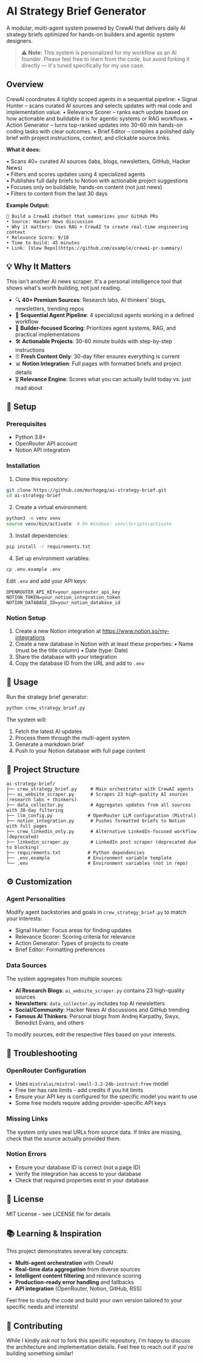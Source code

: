 # AI Strategy Brief Generator

A modular, multi-agent system powered by CrewAI that delivers daily AI strategy briefs optimized for hands-on builders and agentic system designers.

> ⚠️ **Note**: This system is personalized for my workflow as an AI founder. Please feel free to learn from the code, but avoid forking it directly — it's tuned specifically for my use case.

## Overview

CrewAI coordinates 4 tightly scoped agents in a sequential pipeline:
• Signal Hunter – scans curated AI sources and selects updates with real code and implementation value.
• Relevance Scorer – ranks each update based on how actionable and buildable it is for agentic systems or RAG workflows.
• Action Generator – turns top-ranked updates into 30–60 min hands-on coding tasks with clear outcomes.
• Brief Editor – compiles a polished daily brief with project instructions, context, and clickable source links.

**What it does:**

• Scans 40+ curated AI sources (labs, blogs, newsletters, GitHub, Hacker News)  
• Filters and scores updates using 4 specialized agents  
• Publishes full daily briefs to Notion with actionable project suggestions  
• Focuses only on buildable, hands-on content (not just news)  
• Filters to content from the last 30 days

**Example Output:**
```
🔹 Build a CrewAI chatbot that summarizes your GitHub PRs
• Source: Hacker News discussion
• Why it matters: Uses RAG + CrewAI to create real-time engineering context
• Relevance Score: 9/10
• Time to build: 45 minutes
• Link: [View Repo](https://github.com/example/crewai-pr-summary)
```

## 💡 Why It Matters

This isn't another AI news scraper. It's a personal intelligence tool that shows what's worth building, not just reading.

- 🔍 **40+ Premium Sources**: Research labs, AI thinkers' blogs, newsletters, trending repos
- 🤖 **Sequential Agent Pipeline**: 4 specialized agents working in a defined workflow
- 🎯 **Builder-focused Scoring**: Prioritizes agent systems, RAG, and practical implementations
- 🛠️ **Actionable Projects**: 30-60 minute builds with step-by-step instructions
- ⏰ **Fresh Content Only**: 30-day filter ensures everything is current
- 📊 **Notion Integration**: Full pages with formatted briefs and project details
- 🎖️ **Relevance Engine**: Scores what you can actually build today vs. just read about

## 🚀 Setup

### Prerequisites

- Python 3.8+
- OpenRouter API account
- Notion API integration

### Installation

1. Clone this repository:
```bash
git clone https://github.com/morhogeg/ai-strategy-brief.git
cd ai-strategy-brief
```

2. Create a virtual environment:
```bash
python3 -m venv venv
source venv/bin/activate  # On Windows: venv\Scripts\activate
```

3. Install dependencies:
```bash
pip install -r requirements.txt
```

4. Set up environment variables:
```bash
cp .env.example .env
```

Edit `.env` and add your API keys:
```
OPENROUTER_API_KEY=your_openrouter_api_key
NOTION_TOKEN=your_notion_integration_token
NOTION_DATABASE_ID=your_notion_database_id
```

### Notion Setup

1. Create a new Notion integration at https://www.notion.so/my-integrations
2. Create a new database in Notion with at least these properties:
   • Name (must be the title column)
   • Date (type: Date)
3. Share the database with your integration
4. Copy the database ID from the URL and add to `.env`

## 🏃 Usage

Run the strategy brief generator:
```bash
python crew_strategy_brief.py
```

The system will:
1. Fetch the latest AI updates
2. Process them through the multi-agent system
3. Generate a markdown brief
4. Push to your Notion database with full page content

## 📁 Project Structure

```
ai-strategy-brief/
├── crew_strategy_brief.py     # Main orchestrator with CrewAI agents
├── ai_website_scraper.py      # Scrapes 23 high-quality AI sources (research labs + thinkers)
├── data_collector.py          # Aggregates updates from all sources with 30-day filtering
├── llm_config.py             # OpenRouter LLM configuration (Mistral)
├── notion_integration.py      # Pushes formatted briefs to Notion with full pages
├── crew_linkedin_only.py      # Alternative LinkedIn-focused workflow (deprecated)
├── linkedin_scraper.py        # LinkedIn post scraper (deprecated due to blocking)
├── requirements.txt          # Python dependencies
├── .env.example              # Environment variable template
└── .env                      # Environment variables (not in repo)
```

## ⚙️ Customization

### Agent Personalities

Modify agent backstories and goals in `crew_strategy_brief.py` to match your interests:
- Signal Hunter: Focus areas for finding updates
- Relevance Scorer: Scoring criteria for relevance
- Action Generator: Types of projects to create
- Brief Editor: Formatting preferences

### Data Sources

The system aggregates from multiple sources:
- **AI Research Blogs**: `ai_website_scraper.py` contains 23 high-quality sources
- **Newsletters**: `data_collector.py` includes top AI newsletters  
- **Social/Community**: Hacker News AI discussions and GitHub trending
- **Famous AI Thinkers**: Personal blogs from Andrej Karpathy, Swyx, Benedict Evans, and others

To modify sources, edit the respective files based on your interests.

## 🔧 Troubleshooting

### OpenRouter Configuration
- Uses `mistralai/mistral-small-3.2-24b-instruct:free` model
- Free tier has rate limits - add credits if you hit limits
- Ensure your API key is configured for the specific model you want to use
- Some free models require adding provider-specific API keys

### Missing Links
The system only uses real URLs from source data. If links are missing, check that the source actually provided them.

### Notion Errors
- Ensure your database ID is correct (not a page ID)
- Verify the integration has access to your database
- Check that required properties exist in your database

## 📄 License

MIT License - see LICENSE file for details

## 📚 Learning & Inspiration

This project demonstrates several key concepts:
- **Multi-agent orchestration** with CrewAI
- **Real-time data aggregation** from diverse sources
- **Intelligent content filtering** and relevance scoring
- **Production-ready error handling** and fallbacks
- **API integration** (OpenRouter, Notion, GitHub, RSS)

Feel free to study the code and build your own version tailored to your specific needs and interests!

## 🤝 Contributing

While I kindly ask not to fork this specific repository, I'm happy to discuss the architecture and implementation details. Feel free to reach out if you're building something similar!